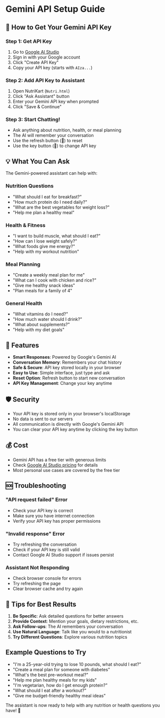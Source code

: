 # Gemini API Setup Guide

## 🚀 How to Get Your Gemini API Key

### Step 1: Get API Key
1. Go to [Google AI Studio](https://makersuite.google.com/app/apikey)
2. Sign in with your Google account
3. Click "Create API Key"
4. Copy your API key (starts with `AIza...`)

### Step 2: Add API Key to Assistant
1. Open NutriKart (`Nutri.html`)
2. Click "Ask Assistant" button
3. Enter your Gemini API key when prompted
4. Click "Save & Continue"

### Step 3: Start Chatting!
- Ask anything about nutrition, health, or meal planning
- The AI will remember your conversation
- Use the refresh button (🔄) to reset
- Use the key button (🔑) to change API key

## 💡 What You Can Ask

The Gemini-powered assistant can help with:

### Nutrition Questions
- "What should I eat for breakfast?"
- "How much protein do I need daily?"
- "What are the best vegetables for weight loss?"
- "Help me plan a healthy meal"

### Health & Fitness
- "I want to build muscle, what should I eat?"
- "How can I lose weight safely?"
- "What foods give me energy?"
- "Help with my workout nutrition"

### Meal Planning
- "Create a weekly meal plan for me"
- "What can I cook with chicken and rice?"
- "Give me healthy snack ideas"
- "Plan meals for a family of 4"

### General Health
- "What vitamins do I need?"
- "How much water should I drink?"
- "What about supplements?"
- "Help with my diet goals"

## 🔧 Features

- **Smart Responses**: Powered by Google's Gemini AI
- **Conversation Memory**: Remembers your chat history
- **Safe & Secure**: API key stored locally in your browser
- **Easy to Use**: Simple interface, just type and ask
- **Reset Option**: Refresh button to start new conversation
- **API Key Management**: Change your key anytime

## 🛡️ Security

- Your API key is stored only in your browser's localStorage
- No data is sent to our servers
- All communication is directly with Google's Gemini API
- You can clear your API key anytime by clicking the key button

## 💰 Cost

- Gemini API has a free tier with generous limits
- Check [Google AI Studio pricing](https://ai.google.dev/pricing) for details
- Most personal use cases are covered by the free tier

## 🆘 Troubleshooting

### "API request failed" Error
- Check your API key is correct
- Make sure you have internet connection
- Verify your API key has proper permissions

### "Invalid response" Error
- Try refreshing the conversation
- Check if your API key is still valid
- Contact Google AI Studio support if issues persist

### Assistant Not Responding
- Check browser console for errors
- Try refreshing the page
- Clear browser cache and try again

## 🎯 Tips for Best Results

1. **Be Specific**: Ask detailed questions for better answers
2. **Provide Context**: Mention your goals, dietary restrictions, etc.
3. **Ask Follow-ups**: The AI remembers your conversation
4. **Use Natural Language**: Talk like you would to a nutritionist
5. **Try Different Questions**: Explore various nutrition topics

## Example Questions to Try

- "I'm a 25-year-old trying to lose 10 pounds, what should I eat?"
- "Create a meal plan for someone with diabetes"
- "What's the best pre-workout meal?"
- "Help me plan healthy meals for my kids"
- "I'm vegetarian, how do I get enough protein?"
- "What should I eat after a workout?"
- "Give me budget-friendly healthy meal ideas"

The assistant is now ready to help with any nutrition or health questions you have! 🎉
